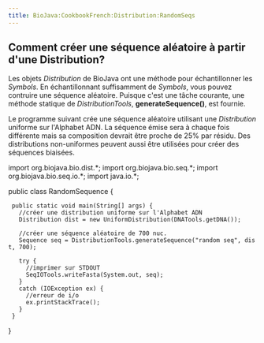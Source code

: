```yaml
---
title: BioJava:CookbookFrench:Distribution:RandomSeqs
---
```


Comment créer une séquence aléatoire à partir d'une Distribution?
-----------------------------------------------------------------

Les objets *Distribution* de BioJava ont une méthode pour échantillonner
les *Symbols*. En échantillonnant suffisamment de *Symbols*, vous pouvez
contruire une séquence aléatoire. Puisque c'est une tâche courante, une
méthode statique de *DistributionTools*, **generateSequence()**, est
fournie.

Le programme suivant crée une séquence aléatoire utilisant une
*Distribution* uniforme sur l'Alphabet ADN. La séquence émise sera à
chaque fois différente mais sa composition devrait être proche de 25%
par résidu. Des distributions non-uniformes peuvent aussi être utilisées
pour créer des séquences biaisées.

<java> import org.biojava.bio.dist.\*; import org.biojava.bio.seq.\*;
import org.biojava.bio.seq.io.\*; import java.io.\*;

public class RandomSequence {

` public static void main(String[] args) {`  
`   //créer une distribution uniforme sur l'Alphabet ADN`  
`   Distribution dist = new UniformDistribution(DNATools.getDNA());`

`   //créer une séquence aléatoire de 700 nuc.`  
`   Sequence seq = DistributionTools.generateSequence("random seq", dist, 700);`  
`   `  
`   try {`  
`     //imprimer sur STDOUT`  
`     SeqIOTools.writeFasta(System.out, seq);`  
`   }`  
`   catch (IOException ex) {`  
`     //erreur de i/o`  
`     ex.printStackTrace();`  
`   }`  
` }`

} </java>
